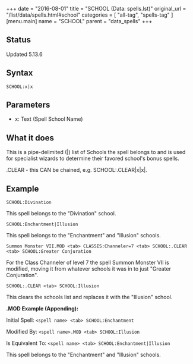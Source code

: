 +++
date = "2016-08-01"
title = "SCHOOL (Data: spells.lst)"
original_url = "/list/data/spells.html#school"
categories = [ "all-tag", "spells-tag" ]
[menu.main]
    name = "SCHOOL"
    parent = "data_spells"
+++

## Status

Updated 5.13.6

## Syntax

`SCHOOL:x|x`

## Parameters

-   x: Text (Spell School Name)



What it does
------------

This is a pipe-delimited (|) list of Schools the spell belongs to and is
used for specialist wizards to determine their favored school's bonus
spells.

.CLEAR - this CAN be chained, e.g. SCHOOL:.CLEAR|x|x|.

Example
-------

`SCHOOL:Divination`

This spell belongs to the "Divination" school.

`SCHOOL:Enchantment|Illusion`

This spell belongs to the "Enchantment" and "Illusion" schools.

`Summon Monster VII.MOD <tab> CLASSES:Channeler=7 <tab> SCHOOL:.CLEAR <tab> SCHOOL:Greater Conjuration`

For the Class Channeler of level 7 the spell Summon Monster VII is
modified, moving it from whatever schools it was in to just "Greater
Conjuration".

`SCHOOL:.CLEAR <tab> SCHOOL:Illusion`

This clears the schools list and replaces it with the "Illusion" school.

**.MOD Example (Appending):**

Initial Spell: `<spell name> <tab> SCHOOL:Enchantment`

Modified By: `<spell name>.MOD <tab> SCHOOL:Illusion`

Is Equivalent To: `<spell name> <tab> SCHOOL:Enchantment|Illusion`

This spell belongs to the "Enchantment" and "Illusion" schools.


